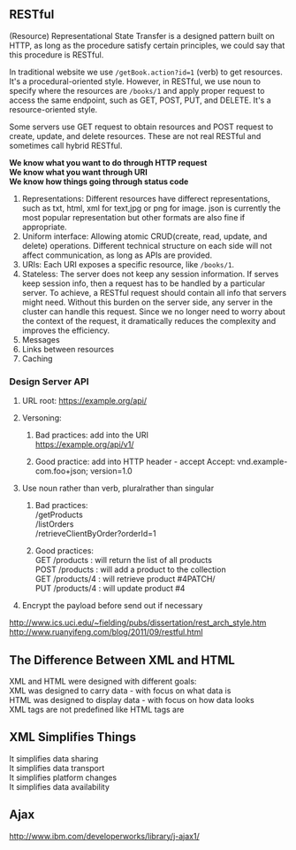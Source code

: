 ## RESTful
(Resource) Representational State Transfer is a designed pattern built on HTTP, as long as the procedure satisfy certain principles, we could say that this procedure is RESTful.  

In traditional website we use `/getBook.action?id=1` (verb) to get resources. It's a procedural-oriented style. However, in RESTful, we use noun to specify where the resources are `/books/1` and apply proper request to access the same endpoint, such as GET, POST, PUT, and DELETE. It's a resource-oriented style.  

Some servers use GET request to obtain resources and POST request to create, update, and delete resources. These are not real RESTful and sometimes call hybrid RESTful.   

**We know what you want to do through HTTP request**   
**We know what you want through URI**  
**We know how things going through status code**  

1. Representations: Different resources have differect representations, such as txt, html, xml for text,jpg or png for image. json is currently the most popular representation but other formats are also fine if appropriate. 
2. Uniform interface: Allowing atomic CRUD(create, read, update, and delete) operations. Different technical structure on each side will not affect communication, as long as APIs are provided. 
3. URIs: Each URI exposes a specific resource, like `/books/1`. 
4. Stateless: The server does not keep any session information. If serves keep session info, then a request has to be handled by a particular server. To achieve, a RESTful request should contain all info that servers might need. Without this burden on the server side, any server in the cluster can handle this request. Since we no longer need to worry about the context of the request, it dramatically reduces the complexity and improves the efficiency.
5. Messages
6. Links between resources
7. Caching 


### Design Server API
1. URL root: 
  https://example.org/api/
2. Versoning: 

    1. Bad practices: add into the URI   
    https://example.org/api/v1/  
    
    2. Good practice: add into HTTP header - accept
    Accept: vnd.example-com.foo+json; version=1.0
    
3. Use noun rather than verb, pluralrather than singular

    1. Bad practices:   
    /getProducts  
    /listOrders  
    /retrieveClientByOrder?orderId=1  

    2. Good practices:  
    GET /products : will return the list of all products  
    POST /products : will add a product to the collection  
    GET /products/4 : will retrieve product #4PATCH/  
    PUT /products/4 : will update product #4  
    
4. Encrypt the payload before send out if necessary


http://www.ics.uci.edu/~fielding/pubs/dissertation/rest_arch_style.htm
http://www.ruanyifeng.com/blog/2011/09/restful.html


## The Difference Between XML and HTML
XML and HTML were designed with different goals:  
XML was designed to carry data - with focus on what data is  
HTML was designed to display data - with focus on how data looks  
XML tags are not predefined like HTML tags are  

## XML Simplifies Things
It simplifies data sharing  
It simplifies data transport  
It simplifies platform changes  
It simplifies data availability  

## Ajax
http://www.ibm.com/developerworks/library/j-ajax1/  

